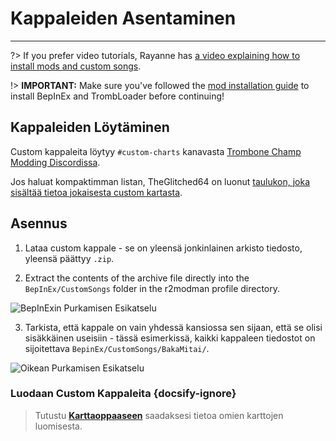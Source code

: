 # Kappaleiden Asentaminen
---
?> If you prefer video tutorials, Rayanne has [a video explaining how to install mods and custom songs](https://youtu.be/6msFI8Sz1UQ).

!> **IMPORTANT:** Make sure you've followed the [mod installation guide](installing-r2modman) to install BepInEx and TrombLoader before continuing!

## Kappaleiden Löytäminen

Custom kappaleita löytyy `#custom-charts` kanavasta [Trombone Champ Modding Discordissa](https://discord.gg/KVzKRsbetJ).

Jos haluat kompaktimman listan, TheGlitched64 on luonut [taulukon, joka sisältää tietoa jokaisesta custom kartasta](https://docs.google.com/spreadsheets/d/1xpoUnHdSJFqOQEK_637-HCECYtJsgK91oY4dRuDMtik/edit?usp=sharing).

## Asennus

1. Lataa custom kappale - se on yleensä jonkinlainen arkisto tiedosto, yleensä päättyy `.zip`.

2. Extract the contents of the archive file directly into the `BepInEx/CustomSongs` folder in the r2modman profile directory.

![BepInExin Purkamisen Esikatselu](../docs/files/customsongextract.png)

3. Tarkista, että kappale on vain yhdessä kansiossa sen sijaan, että se olisi sisäkkäinen useisiin - tässä esimerkissä, kaikki kappaleen tiedostot on sijoitettava `BepinEx/CustomSongs/BakaMitai/`.

![Oikean Purkamisen Esikatselu](../docs/files/customsongcorrect.png)

### Luodaan Custom Kappaleita {docsify-ignore}

> Tutustu [**Karttaoppaaseen**](creating-charts) saadaksesi tietoa omien karttojen luomisesta.